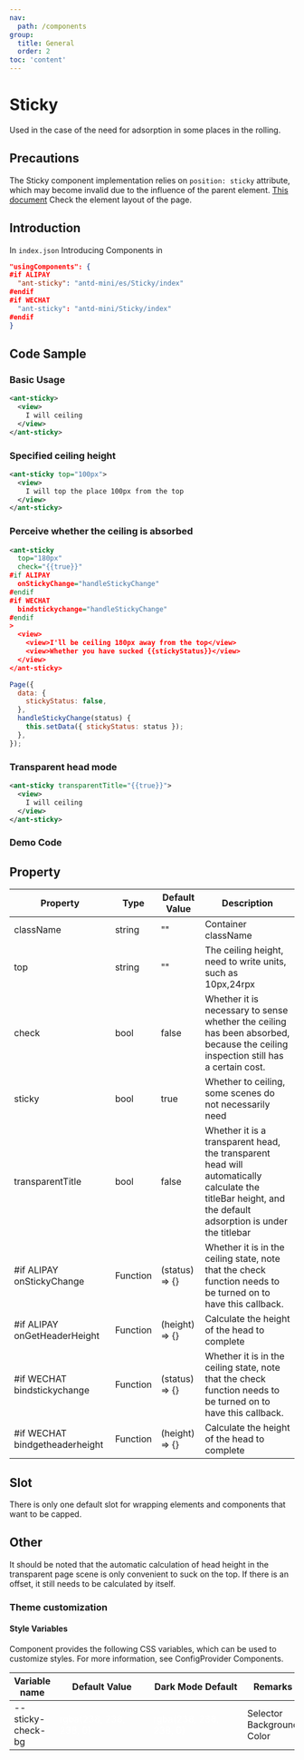 ```yaml
---
nav:
  path: /components
group:
  title: General
  order: 2
toc: 'content'
---
```


# Sticky
Used in the case of the need for adsorption in some places in the rolling.

## Precautions

The Sticky component implementation relies on `position: sticky` attribute, which may become invalid due to the influence of the parent element. [This document](https://developer.mozilla.org/en-US/docs/Web/CSS/position) Check the element layout of the page.

## Introduction

In `index.json` Introducing Components in

```json
"usingComponents": {
#if ALIPAY
  "ant-sticky": "antd-mini/es/Sticky/index"
#endif
#if WECHAT
  "ant-sticky": "antd-mini/Sticky/index"
#endif
}
```

## Code Sample

### Basic Usage

```xml
<ant-sticky>
  <view>
    I will ceiling
  </view>
</ant-sticky>
```

### Specified ceiling height

```xml
<ant-sticky top="100px">
  <view>
    I will top the place 100px from the top
  </view>
</ant-sticky>
```

### Perceive whether the ceiling is absorbed

```xml
<ant-sticky
  top="180px"
  check="{{true}}"
#if ALIPAY
  onStickyChange="handleStickyChange"
#endif
#if WECHAT
  bindstickychange="handleStickyChange"
#endif
>
  <view>
    <view>I'll be ceiling 180px away from the top</view>
    <view>Whether you have sucked {{stickyStatus}}</view>
  </view>
</ant-sticky>
```

```js
Page({
  data: {
    stickyStatus: false,
  },
  handleStickyChange(status) {
    this.setData({ stickyStatus: status });
  },
});
```

### Transparent head mode

```xml
<ant-sticky transparentTitle="{{true}}">
  <view>
    I will ceiling
  </view>
</ant-sticky>
```

### Demo Code

<code src="../../demo/pages/Sticky/index"></code>

## Property

| Property                            | Type     | Default Value         | Description                                                                 |
| ------------------------------- | -------- | -------------- | -------------------------------------------------------------------- |
| className                       | string   | ""             | Container className                                                       |
| top                             | string   | ""             | The ceiling height, need to write units, such as 10px,24rpx                                |
| check                           | bool     | false          | Whether it is necessary to sense whether the ceiling has been absorbed, because the ceiling inspection still has a certain cost.                 |
| sticky                          | bool     | true           | Whether to ceiling, some scenes do not necessarily need                                       |
| transparentTitle                | bool     | false          | Whether it is a transparent head, the transparent head will automatically calculate the titleBar height, and the default adsorption is under the titlebar |
| #if ALIPAY onStickyChange       | Function | (status) => {} | Whether it is in the ceiling state, note that the check function needs to be turned on to have this callback.                  |
| #if ALIPAY onGetHeaderHeight    | Function | (height) => {} | Calculate the height of the head to complete                                                     |
| #if WECHAT bindstickychange    | Function | (status) => {} | Whether it is in the ceiling state, note that the check function needs to be turned on to have this callback.                  |
| #if WECHAT bindgetheaderheight | Function | (height) => {} | Calculate the height of the head to complete                                                     |

## Slot

There is only one default slot for wrapping elements and components that want to be capped.

## Other

It should be noted that the automatic calculation of head height in the transparent page scene is only convenient to suck on the top. If there is an offset, it still needs to be calculated by itself.

### Theme customization

#### Style Variables

Component provides the following CSS variables, which can be used to customize styles. For more information, see ConfigProvider Components.

| Variable name            | Default Value                                                                                                                      | Dark Mode Default                                                                                                               | Remarks           |
| ----------------- | --------------------------------------------------------------------------------------------------------------------------- | ---------------------------------------------------------------------------------------------------------------------------- | -------------- |
| --sticky-check-bg | <div style="width: 150px; height: 40px; background-color:rgba(238, 238, 238, 0); color: #fff;">rgba(238, 238, 238, 0)</div> | <div style="width: 150px; height: 40px; background-color: rgba(238, 238, 238, 0); color: #fff;">rgba(238, 238, 238, 0)</div> | Selector Background Color |
